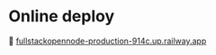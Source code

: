 # Online deploy

🔗 [fullstackopennode-production-914c.up.railway.app](https://fullstackopennode-production-914c.up.railway.app)
